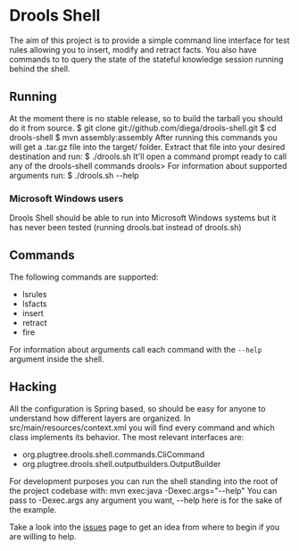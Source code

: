 Drools Shell
============
The aim of this project is to provide a simple command line interface for test rules allowing you to insert, modify and retract facts. You also have commands to to query the state of the stateful knowledge session running behind the shell.

Running
-------
At the moment there is no stable release, so to build the tarball you should do it from source.
    $ git clone git://github.com/diega/drools-shell.git
    $ cd drools-shell
    $ mvn assembly:assembly
After running this commands you will get a .tar.gz file into the target/ folder.
Extract that file into your desired destination and run:
    $ ./drools.sh
It'll open a command prompt ready to call any of the drools-shell commands
    drools>
For information about supported arguments run:
    $ ./drools.sh --help 

### Microsoft Windows users
Drools Shell should be able to run into Microsoft Windows systems but it has never been tested (running drools.bat instead of drools.sh)

Commands
--------
The following commands are supported:

* lsrules
* lsfacts
* insert
* retract
* fire

For information about arguments call each command with the `--help` argument inside the shell.

Hacking
-------
All the configuration is Spring based, so should be easy for anyone to understand how different layers are organized. In src/main/resources/context.xml you will find every command and which class implements its behavior.
The most relevant interfaces are:

* org.plugtree.drools.shell.commands.CliCommand
* org.plugtree.drools.shell.outputbuilders.OutputBuilder<T>

For development purposes you can run the shell standing into the root of the project codebase with:
     mvn exec:java -Dexec.args="--help"
You can pass to -Dexec.args any argument you want, --help here is for the sake of the example.

Take a look into the [issues](https://github.com/diega/drools-shell/issues) page to get an idea from where to begin if you are willing to help.

